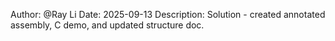 Author: @Ray Li
Date: 2025-09-13
Description: Solution - created annotated assembly, C demo, and updated structure doc.

